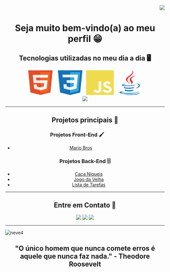 <img align="right" src="https://komarev.com/ghpvc/?username=JoaoLuisPortes&color=blue"><br>
<h1 align="center">Seja muito bem-vindo(a) ao meu perfil 😁</h1>

<h2 align="center">Tecnologias utilizadas no meu dia a dia 🖥️</h2>

<div align="center">
  <img alt="HTML" height="80" width="90" src="https://raw.githubusercontent.com/devicons/devicon/master/icons/html5/html5-original.svg">
  <img alt="CSS" height="80" width="90" src="https://raw.githubusercontent.com/devicons/devicon/master/icons/css3/css3-original.svg">
  <img alt="Js" height="80" width="90" src="https://raw.githubusercontent.com/devicons/devicon/master/icons/javascript/javascript-plain.svg">
  <img alt="Java" height="80" width="90" src="https://raw.githubusercontent.com/devicons/devicon/master/icons/java/java-original.svg">
</div>

<div align="center">
  <a href="https://github.com/JoaoLuisPortes">
    <img height="180em" src="https://github-readme-stats.vercel.app/api/top-langs/?username=JoaoLuisPortes&layout=compact&langs_count=6&theme=tokyonight" />
  </a>
</div>

<hr>

<h2 align="center">Projetos principais 📁</h2>

<div style="justify-content: center; text-align: center;">
  <div style="margin-right: 50px;">
    <h3>Projetos Front-End 🖌️</h3>
    <ul>
      <li><a href="https://github.com/JoaoLuisPortes/Mario-Bros">Mario Bros</a></li>
    </ul>
  </div>
  <div>
    <h3>Projetos Back-End 🗄️</h3>
    <ul>
      <li><a href="https://github.com/JoaoLuisPortes/CacaNiqueis">Caça Níqueis</a></li>
      <li><a href="https://github.com/JoaoLuisPortes/JogoDaVelha">Jogo da Velha</a></li>
      <li><a href="https://github.com/JoaoLuisPortes/ListaDeTarefas">Lista de Tarefas</a></li>
    </ul>
  </div>
</div>

<hr>

<h2 align="center">Entre em Contato 📱</h2>
<div align="center">
  <a href="https://wa.me/5512996027772"><img src="https://img.icons8.com/?size=48&id=16713&format=png" height="40" target="_blank"></a>
  <a href="https://instagram.com/joaol_portes"><img src="https://img.icons8.com/?size=48&id=Xy10Jcu1L2Su&format=png" height="40" target="_blank"></a>
  <a href="mailto:joaoluisp35@gmail.com"><img src="https://img.icons8.com/?size=48&id=P7UIlhbpWzZm&format=png" height="40" target="_blank"></a>
</div>

<hr>

![neve4](https://github.com/JoaoLuisPortes/JoaoLuisPortes/assets/123324306/e5f50054-df08-4c7c-a678-5e378ee9a04e)

<h2 align="center">"O único homem que nunca comete erros é aquele que nunca faz nada." - Theodore Roosevelt</h2>
